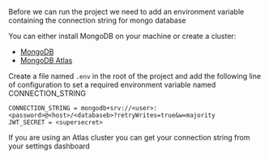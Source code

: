 Before we can run the project we need to add an environment variable
containing the connection string for mongo database

You can either install MongoDB on your machine or create a cluster:
* [MongoDB](https://www.mongodb.com/download-center/community)
* [MongoDB Atlas](https://www.mongodb.com/cloud/atlas)

Create a file named `.env` in the root of the project and add the following
line of configuration to set a required environment variable named CONNECTION_STRING

```
CONNECTION_STRING = mongodb+srv://<user>:<password>@<host>/<databaseb>?retryWrites=true&w=majority
JWT_SECRET = <supersecret>
```

If you are using an Atlas cluster you can get your connection string from your settings dashboard
